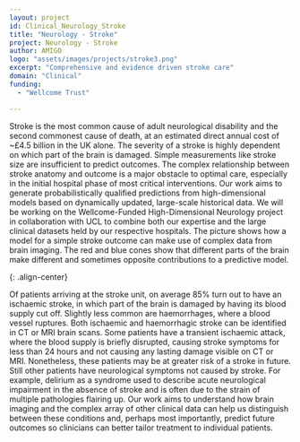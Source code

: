 ```yaml
---
layout: project
id: Clinical_Neurology_Stroke
title: "Neurology - Stroke"
project: Neurology - Stroke
author: AMIGO
logo: "assets/images/projects/stroke3.png"
excerpt: "Comprehensive and evidence driven stroke care"
domain: "Clinical"
funding:
  - "Wellcome Trust"

---
```

Stroke is the most common cause of adult neurological disability and the second commonest cause of death, at an estimated direct annual cost of ~£4.5 billion in the UK alone. The severity of a stroke is highly dependent on which part of the brain is damaged. Simple measurements like stroke size are insufficient to predict outcomes. The complex relationship between stroke anatomy and outcome is a major obstacle to optimal care, especially in the initial hospital phase of most critical interventions. Our work aims to generate probabilistically qualified predictions from high-dimensional models based on dynamically updated, large-scale historical data. We will be working on the Wellcome-Funded High-Dimensional Neurology project in collaboration with UCL to combine both our expertise and the large clinical datasets held by our respective hospitals. The picture shows how a model for a simple stroke outcome can make use of complex data from brain imaging. The red and blue cones show that different parts of the brain make different and sometimes opposite contributions to a predictive model.

<img src="{{ site.url }}{{ site.baseurl }}/assets/images/projects/stroke3.png" alt="">{: .align-center}

Of patients arriving at the stroke unit, on average 85% turn out to have an ischaemic stroke, in which part of the brain is damaged by having its blood supply cut off. Slightly less common are haemorrhages, where a blood vessel ruptures. Both ischaemic and haemorrhagic stroke can be identified in CT or MRI brain scans. Some patients have a transient ischaemic attack, where the blood supply is briefly disrupted, causing stroke symptoms for less than 24 hours and not causing any lasting damage visible on CT or MRI. Nonetheless, these patients may be at greater risk of a stroke in future. Still other patients have neurological symptoms not caused by stroke. For example, delirium as a syndrome used to describe acute neurological impairment in the absence of stroke and is often due to the strain of multiple pathologies flairing up. Our work aims to understand how brain imaging and the complex array of other clinical data can help us distinguish between these conditions and, perhaps most importantly, predict future outcomes so clinicians can better tailor treatment to individual patients.
